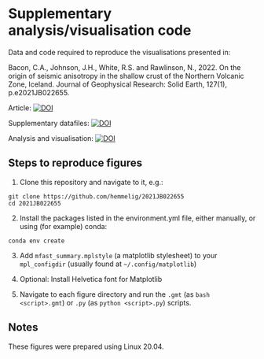 # Supplementary analysis/visualisation code
Data and code required to reproduce the visualisations presented in:

Bacon, C.A., Johnson, J.H., White, R.S. and Rawlinson, N., 2022. On the origin of seismic anisotropy in the shallow crust of the Northern Volcanic Zone, Iceland. Journal of Geophysical Research: Solid Earth, 127(1), p.e2021JB022655.

Article: [![DOI](https://img.shields.io/badge/DOI-10.1029/2021JB022655-blue)](https://doi.org/10.1029/2021JB022655)

Supplementary datafiles: [![DOI](https://zenodo.org/badge/DOI/10.5281/zenodo.5007022.svg)](https://doi.org/10.5281/zenodo.5007022)

Analysis and visualisation: [![DOI](https://zenodo.org/badge/DOI/10.5281/zenodo.5636924.svg)](https://doi.org/10.5281/zenodo.5636924)

## Steps to reproduce figures
1. Clone this repository and navigate to it, e.g.:

```
git clone https://github.com/hemmelig/2021JB022655
cd 2021JB022655
```

2. Install the packages listed in the environment.yml file, either manually, or using (for example) conda:

```
conda env create
```

3. Add `mfast_summary.mplstyle` (a matplotlib stylesheet) to your `mpl_configdir` (usually found at `~/.config/matplotlib`)

4. Optional: Install Helvetica font for Matplotlib

5. Navigate to each figure directory and run the `.gmt` (as `bash <script>.gmt`) or `.py` (as `python <script>.py`) scripts.

## Notes
These figures were prepared using Linux 20.04.
